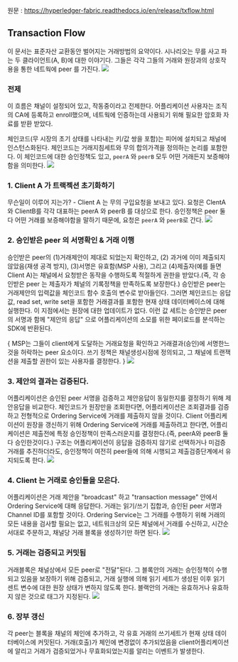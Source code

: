 원문 : https://hyperledger-fabric.readthedocs.io/en/release/txflow.html

## Transaction Flow
이 문서는 표준자산 교환동안 벌어지는 거래방법의 요약이다. 시나리오는 무를 사고 파는 두 클라이언트(A, B)에 대한 이야기다. 그들은 각각 그들의 거래와 원장과의 상호작용을 통한 네트웍에 peer 를 가진다.
![](https://github.com/aimmvp/BlockChain/blob/master/BCEdu/img/tf1.png)

### 전제
이 흐름은 채널이 설정되어 있고, 작동중이라고 전제한다. 어플리케이션 사용자는 조직의 CA에 등록하고 enroll했으며, 네트웍에 인증하는데 사용되기 위해 필요한 암호화 자료를 받환 받았다. 

체인코드(무 시장의 초기 상태를 나타내는 키/값 쌍을 포함)는 피어에 설치되고 채널에 인스턴스화된다. 체인코드는 거래지침세트와 무의 합의가격을 정의하는 논리를 포함한다. 이 체인코드에 대한 승인정책도 있고, ```peerA``` 와 ```peerB``` 모두 어떤 거래든지 보증해야 함을 의미한다.
![](https://github.com/aimmvp/BlockChain/blob/master/BCEdu/img/tf2.png)

### 1. Client A 가 트랙젝션 초기화하기
무슨일이 이루어 지는가? - Client A 는 무의 구입요청을 보내고 있다. 요청은 ClentA와 ClientB를 각각 대표하는 peerA 와 peerB 를 대상으로 한다. 승인정책은 peer 둘 다 어떤 거래를 보증해야함을 말하기 때문에, 요청은 ```peerA``` 와 ```peerB```로 간다.
![](https://github.com/aimmvp/BlockChain/blob/master/BCEdu/img/tf3.png)

### 2. 승인받은 peer 의 서명확인 & 거래 이행
승인받은 peer의 (1)거래제안이 제대로 되었는지 확인하고, (2) 과거에 이미 제출되지 않았음(재생 공격 방지), (3)서명은 유효함(MSP 사용), 그리고 (4)제출자(예를 들면 Client A)는 채널에서 요청받은 동작을 수행하도록 적절하게 권한을 받았다.(즉, 각 승인받은 peer 는 제출자가 체널의 기록정책을 만족하도록 보장한다.) 승인받은 peer는 거래제안의 입력값을 체인코드 함수 호출의 변수로 받아들인다. 그러면 체인코드는 응답값, read set, write set을 포함한 거래결과를 포함한 현재 상태 데이터베이스에 대해 실행한다. 이 지점에서는 원장에 대한 업데이트가 없다. 이런 값 세트는 승인받은 peer의 서명과 함께 "제안의 응답" 으로 어플리케이션의 소모를 위한 페이로드를 분석하는 SDK에 반환된다.

{
MSP는 그들이 client에게 도달하는 거래요청을 확인하고 거래결과(승인)에 서명한느 것을 허락하는 peer 요소이다. 쓰기 정책은 채널생성시점에 정의되고, 그 채널에 트랜잭션을 제출할 권한이 있는 사용자를 결정한다.
}
![](https://github.com/aimmvp/BlockChain/blob/master/BCEdu/img/tf4.png)

### 3. 제안의 결과는 검증된다.
어플리케이션은 승인된 peer 서명을 검증하고 제안응답이 동일한지를 결정하기 위해 제안응답을 비교한다. 체인코드가 원장만을 조회한다면, 어플리케이션은 조회결과를 검증하고 전형적으로 Ordering Service에 거래를 제출하지 않을 것이다. Client 어플리케이션이 원장을 갱신하기 위해 Ordering Service에 거래를 제출하려고 한다면, 어플리케이션은 제출전에 특정 승인정책이 만족스러운지를 결정한다.(즉, peerA와 peerB 둘다 승인한것이다.) 구조는 어플리케이션이 응답을 검증하지 않기로 선택하거나 미검증 거래를 추진하더라도, 승인정책이 여전히 peer들에 의해 시행되고 제출검증단계에서 유지되도록 한다.
![](https://github.com/aimmvp/BlockChain/blob/master/BCEdu/img/tf5.png)

### 4. Client 는 거래로 승인들을 모은다.
어플리케이션은 거래 제안을 "broadcast" 하고 "transaction message" 안에서 Ordering Service에 대해 응답한다. 거래는 읽기/쓰기 집합과, 승인된 peer 서명과 Channel ID를 포함할 것이다. Ordering Service는 그 거래를 수행하기 위해 거래의 모든 내용을 검사할 필요는 없고, 네트워크상의 모든 체널에서 거래를 수신하고, 시간순서대로 주문하고, 채널당 거래 블록을 생성하기만 하면 된다.
![](https://github.com/aimmvp/BlockChain/blob/master/BCEdu/img/tf6.png)

### 5. 거래는 검증되고 커밋됨
거래블록은 채널상에서 모든 peer로 "전달"된다. 그 블록안의 거래는 승인정책이 수행되고 있음을 보장하기 위해 검증되고, 거래 실행에 의해 읽기 세트가 생성된 이후 읽기 센트 변수에 대한 원장 상태가 변하지 않도록 한다. 블랙안의 거래는 유효하거나 유효하지 않은 것으로 태그가 지정된다.
![](https://github.com/aimmvp/BlockChain/blob/master/BCEdu/img/tf7.png)

### 6. 장부 갱신
각 peer는 블록을 채널의 체인에 추가하고, 각 유효 거래의 쓰기세트가 현재 상태 데이터베이스에 커밋된다. 거래(호출)가 체인에 변경없이 추가되었음을 client어플리케이션에 알리고 거래가 검증되었거나 무효화되었는지를 알리는 이벤트가 발생한다.









